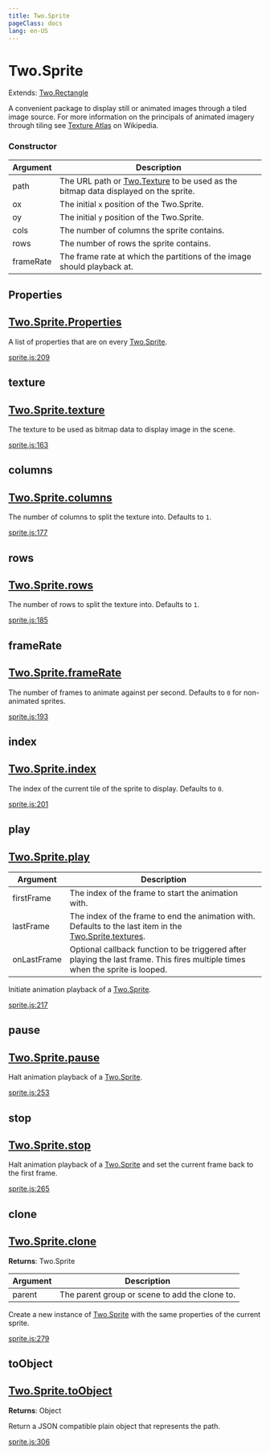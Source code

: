 ```yaml
---
title: Two.Sprite
pageClass: docs
lang: en-US
---
```


# Two.Sprite


<div class="extends">

Extends: [Two.Rectangle](/docs/shapes/rectangle/)

</div>


A convenient package to display still or animated images through a tiled image source. For more information on the principals of animated imagery through tiling see [Texture Atlas](https://en.wikipedia.org/wiki/Texture_atlas) on Wikipedia.


<div class="meta">
  <custom-button text="Source" type="source" href="https://github.com/jonobr1/two.js/blob/main/src/effects/sprite.js" />
</div>


<carbon-ads />


### Constructor


| Argument | Description |
| ---- | ----------- |
|  path  | The URL path or [Two.Texture](/docs/effects/texture/) to be used as the bitmap data displayed on the sprite. |
|  ox  | The initial `x` position of the Two.Sprite. |
|  oy  | The initial `y` position of the Two.Sprite. |
|  cols  | The number of columns the sprite contains. |
|  rows  | The number of rows the sprite contains. |
|  frameRate  | The frame rate at which the partitions of the image should playback at. |



<div class="static member ">

## Properties

<h2 class="longname" aria-hidden="true"><a href="#Properties"><span class="prefix">Two.Sprite.</span><span class="shortname">Properties</span></a></h2>










<div class="properties">


A list of properties that are on every [Two.Sprite](/docs/effects/sprite/).


</div>










<div class="meta">

  <a class="lineno" target="_blank" rel="noopener noreferrer" href="https://github.com/jonobr1/two.js/blob/main/src/effects/sprite.js#L209">
    sprite.js:209
  </a>

</div>




</div>



<div class="instance member ">

## texture

<h2 class="longname" aria-hidden="true"><a href="#texture"><span class="prefix">Two.Sprite.</span><span class="shortname">texture</span></a></h2>










<div class="properties">


The texture to be used as bitmap data to display image in the scene.


</div>










<div class="meta">

  <a class="lineno" target="_blank" rel="noopener noreferrer" href="https://github.com/jonobr1/two.js/blob/main/src/effects/sprite.js#L163">
    sprite.js:163
  </a>

</div>




</div>



<div class="instance member ">

## columns

<h2 class="longname" aria-hidden="true"><a href="#columns"><span class="prefix">Two.Sprite.</span><span class="shortname">columns</span></a></h2>










<div class="properties">


The number of columns to split the texture into. Defaults to `1`.


</div>










<div class="meta">

  <a class="lineno" target="_blank" rel="noopener noreferrer" href="https://github.com/jonobr1/two.js/blob/main/src/effects/sprite.js#L177">
    sprite.js:177
  </a>

</div>




</div>



<div class="instance member ">

## rows

<h2 class="longname" aria-hidden="true"><a href="#rows"><span class="prefix">Two.Sprite.</span><span class="shortname">rows</span></a></h2>










<div class="properties">


The number of rows to split the texture into. Defaults to `1`.


</div>










<div class="meta">

  <a class="lineno" target="_blank" rel="noopener noreferrer" href="https://github.com/jonobr1/two.js/blob/main/src/effects/sprite.js#L185">
    sprite.js:185
  </a>

</div>




</div>



<div class="instance member ">

## frameRate

<h2 class="longname" aria-hidden="true"><a href="#frameRate"><span class="prefix">Two.Sprite.</span><span class="shortname">frameRate</span></a></h2>










<div class="properties">


The number of frames to animate against per second. Defaults to `0` for non-animated sprites.


</div>










<div class="meta">

  <a class="lineno" target="_blank" rel="noopener noreferrer" href="https://github.com/jonobr1/two.js/blob/main/src/effects/sprite.js#L193">
    sprite.js:193
  </a>

</div>




</div>



<div class="instance member ">

## index

<h2 class="longname" aria-hidden="true"><a href="#index"><span class="prefix">Two.Sprite.</span><span class="shortname">index</span></a></h2>










<div class="properties">


The index of the current tile of the sprite to display. Defaults to `0`.


</div>










<div class="meta">

  <a class="lineno" target="_blank" rel="noopener noreferrer" href="https://github.com/jonobr1/two.js/blob/main/src/effects/sprite.js#L201">
    sprite.js:201
  </a>

</div>




</div>



<div class="instance function ">

## play

<h2 class="longname" aria-hidden="true"><a href="#play"><span class="prefix">Two.Sprite.</span><span class="shortname">play</span></a></h2>












<div class="params">

| Argument | Description |
| ---- | ----------- |
|  firstFrame  | The index of the frame to start the animation with. |
|  lastFrame  | The index of the frame to end the animation with. Defaults to the last item in the [Two.Sprite.textures](/docs/effects/sprite/#textures). |
|  onLastFrame  | Optional callback function to be triggered after playing the last frame. This fires multiple times when the sprite is looped. |
</div>




<div class="description">

Initiate animation playback of a [Two.Sprite](/docs/effects/sprite/).

</div>





<div class="meta">

  <a class="lineno" target="_blank" rel="noopener noreferrer" href="https://github.com/jonobr1/two.js/blob/main/src/effects/sprite.js#L217">
    sprite.js:217
  </a>

</div>




</div>



<div class="instance function ">

## pause

<h2 class="longname" aria-hidden="true"><a href="#pause"><span class="prefix">Two.Sprite.</span><span class="shortname">pause</span></a></h2>















<div class="description">

Halt animation playback of a [Two.Sprite](/docs/effects/sprite/).

</div>





<div class="meta">

  <a class="lineno" target="_blank" rel="noopener noreferrer" href="https://github.com/jonobr1/two.js/blob/main/src/effects/sprite.js#L253">
    sprite.js:253
  </a>

</div>




</div>



<div class="instance function ">

## stop

<h2 class="longname" aria-hidden="true"><a href="#stop"><span class="prefix">Two.Sprite.</span><span class="shortname">stop</span></a></h2>















<div class="description">

Halt animation playback of a [Two.Sprite](/docs/effects/sprite/) and set the current frame back to the first frame.

</div>





<div class="meta">

  <a class="lineno" target="_blank" rel="noopener noreferrer" href="https://github.com/jonobr1/two.js/blob/main/src/effects/sprite.js#L265">
    sprite.js:265
  </a>

</div>




</div>



<div class="instance function ">

## clone

<h2 class="longname" aria-hidden="true"><a href="#clone"><span class="prefix">Two.Sprite.</span><span class="shortname">clone</span></a></h2>




<div class="returns">

__Returns__: Two.Sprite



</div>









<div class="params">

| Argument | Description |
| ---- | ----------- |
|  parent  | The parent group or scene to add the clone to. |
</div>




<div class="description">

Create a new instance of [Two.Sprite](/docs/effects/sprite/) with the same properties of the current sprite.

</div>





<div class="meta">

  <a class="lineno" target="_blank" rel="noopener noreferrer" href="https://github.com/jonobr1/two.js/blob/main/src/effects/sprite.js#L279">
    sprite.js:279
  </a>

</div>




</div>



<div class="instance function ">

## toObject

<h2 class="longname" aria-hidden="true"><a href="#toObject"><span class="prefix">Two.Sprite.</span><span class="shortname">toObject</span></a></h2>




<div class="returns">

__Returns__: Object



</div>












<div class="description">

Return a JSON compatible plain object that represents the path.

</div>





<div class="meta">

  <a class="lineno" target="_blank" rel="noopener noreferrer" href="https://github.com/jonobr1/two.js/blob/main/src/effects/sprite.js#L306">
    sprite.js:306
  </a>

</div>




</div>


